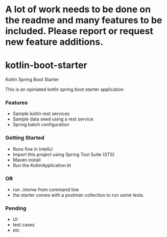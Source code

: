 # A lot of work needs to be done on the readme and many features to be included. Please report or request new feature additions.


# kotlin-boot-starter
Kotlin Spring Boot Starter

This is an opiniated kotlin spring boot starter application 


### Features

* Sample kotlin rest services
* Sample data seed using a rest service
* Spring batch configuration

### Getting Started

* Runs fine in IntelliJ
* Import this project using Spring Tool Suite (STS)
* Maven install
* Run the KotlinApplication.kt

### OR

* run ./mvnw from command line
* the starter comes with a postman collection to run some tests.


### Pending
* UI
* test cases
* etc
